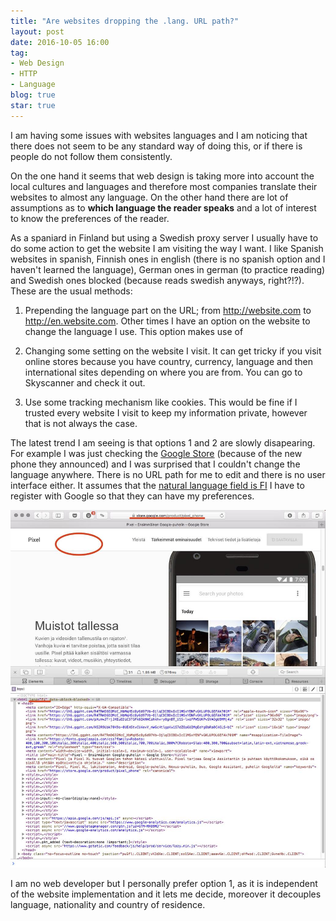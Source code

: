 ```yaml
---
title: "Are websites dropping the .lang. URL path?"
layout: post
date: 2016-10-05 16:00
tag:
- Web Design
- HTTP
- Language
blog: true
star: true
---
```


I am having some issues with websites languages and I am noticing that there does not seem to be any standard way of doing this, or if there is people do not follow them consistently.

On the one hand it seems that web design is taking more into account the local cultures and languages and therefore most companies translate their websites to almost any language. On the other hand there are lot of assumptions as to **which language the reader speaks** and a lot of interest to know the preferences of the reader.

As a spaniard in Finland but using a Swedish proxy server I usually have to do some action to get the website I am visiting the way I want. I like Spanish websites in spanish, Finnish ones in english (there is no spanish option and I haven't learned the language), German ones in german (to practice reading) and Swedish ones blocked (because reads swedish anyways, right?!?). These are the usual methods:

1. Prepending the language part on the URL; from <http://website.com> to <http://en.website.com>. Other times I have an option on the website to change the language I use. This option makes use of

2. Changing some setting on the website I visit. It can get tricky if you visit online stores because you have country, currency, language and then international sites depending on where you are from. You can go to Skyscanner and check it out.

3. Use some tracking mechanism like cookies. This would be fine if I trusted every website I visit to keep my information private, however that is not always the case.

The latest trend I am seeing is that options 1 and 2 are slowly disapearing. For example I was just checking the [Google Store](https://store.google.com/product/pixel_phone) (because of the new phone they announced) and I was surprised that I couldn't change the language anywhere. There is no URL path for me to edit and there is no user interface either. It assumes that the [natural language field is FI](https://www.w3.org/TR/WCAG10-TECHS/#tech-identify-lang) I have to register with Google so that they can have my preferences.

![Google Store assumes I speak finnish](/assets/images/google_store.jpg)

I am no web developer but I personally prefer option 1, as it is independent of the website implementation and it lets me decide, moreover it decouples language, nationality and country of residence.
